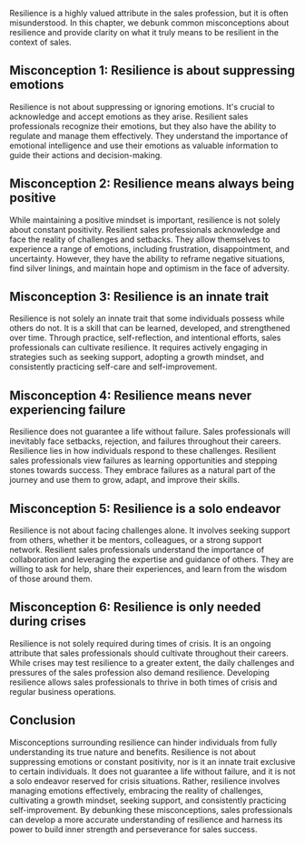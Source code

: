 
Resilience is a highly valued attribute in the sales profession, but it is often misunderstood. In this chapter, we debunk common misconceptions about resilience and provide clarity on what it truly means to be resilient in the context of sales.

Misconception 1: Resilience is about suppressing emotions
---------------------------------------------------------

Resilience is not about suppressing or ignoring emotions. It's crucial to acknowledge and accept emotions as they arise. Resilient sales professionals recognize their emotions, but they also have the ability to regulate and manage them effectively. They understand the importance of emotional intelligence and use their emotions as valuable information to guide their actions and decision-making.

Misconception 2: Resilience means always being positive
-------------------------------------------------------

While maintaining a positive mindset is important, resilience is not solely about constant positivity. Resilient sales professionals acknowledge and face the reality of challenges and setbacks. They allow themselves to experience a range of emotions, including frustration, disappointment, and uncertainty. However, they have the ability to reframe negative situations, find silver linings, and maintain hope and optimism in the face of adversity.

Misconception 3: Resilience is an innate trait
----------------------------------------------

Resilience is not solely an innate trait that some individuals possess while others do not. It is a skill that can be learned, developed, and strengthened over time. Through practice, self-reflection, and intentional efforts, sales professionals can cultivate resilience. It requires actively engaging in strategies such as seeking support, adopting a growth mindset, and consistently practicing self-care and self-improvement.

Misconception 4: Resilience means never experiencing failure
------------------------------------------------------------

Resilience does not guarantee a life without failure. Sales professionals will inevitably face setbacks, rejection, and failures throughout their careers. Resilience lies in how individuals respond to these challenges. Resilient sales professionals view failures as learning opportunities and stepping stones towards success. They embrace failures as a natural part of the journey and use them to grow, adapt, and improve their skills.

Misconception 5: Resilience is a solo endeavor
----------------------------------------------

Resilience is not about facing challenges alone. It involves seeking support from others, whether it be mentors, colleagues, or a strong support network. Resilient sales professionals understand the importance of collaboration and leveraging the expertise and guidance of others. They are willing to ask for help, share their experiences, and learn from the wisdom of those around them.

Misconception 6: Resilience is only needed during crises
--------------------------------------------------------

Resilience is not solely required during times of crisis. It is an ongoing attribute that sales professionals should cultivate throughout their careers. While crises may test resilience to a greater extent, the daily challenges and pressures of the sales profession also demand resilience. Developing resilience allows sales professionals to thrive in both times of crisis and regular business operations.

Conclusion
----------

Misconceptions surrounding resilience can hinder individuals from fully understanding its true nature and benefits. Resilience is not about suppressing emotions or constant positivity, nor is it an innate trait exclusive to certain individuals. It does not guarantee a life without failure, and it is not a solo endeavor reserved for crisis situations. Rather, resilience involves managing emotions effectively, embracing the reality of challenges, cultivating a growth mindset, seeking support, and consistently practicing self-improvement. By debunking these misconceptions, sales professionals can develop a more accurate understanding of resilience and harness its power to build inner strength and perseverance for sales success.
